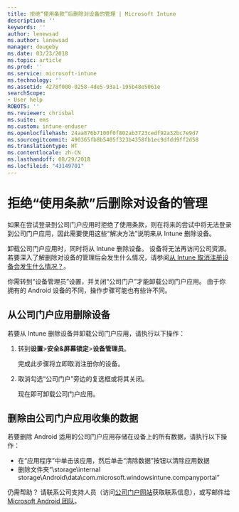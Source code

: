 ```yaml
---
title: 拒绝“使用条款”后删除对设备的管理 | Microsoft Intune
description: ''
keywords: ''
author: lenewsad
ms.author: lanewsad
manager: dougeby
ms.date: 03/23/2018
ms.topic: article
ms.prod: ''
ms.service: microsoft-intune
ms.technology: ''
ms.assetid: 4278f000-0258-4de5-93a1-195b48e5061e
searchScope:
- User help
ROBOTS: ''
ms.reviewer: chrisbal
ms.suite: ems
ms.custom: intune-enduser
ms.openlocfilehash: 24aa876b7100f0f802ab3723cedf92a32bc7e9d7
ms.sourcegitcommit: 490365fb8b5405f323b4358fb1ec9dfdd9ff2d58
ms.translationtype: HT
ms.contentlocale: zh-CN
ms.lasthandoff: 08/29/2018
ms.locfileid: "43149701"
---
```

# <a name="remove-your-device-from-management-if-you-declined-terms-of-use"></a>拒绝“使用条款”后删除对设备的管理

如果在尝试登录到公司门户应用时拒绝了使用条款，则在将来的尝试中将无法登录到公司门户应用，因此需要使用这些“解决方法”说明来从 Intune 删除设备。

卸载公司门户应用时，同时将从 Intune 删除设备。 设备将无法再访问公司资源。 若要深入了解删除对设备的管理后会发生什么情况，请参阅[从 Intune 取消注册设备会发生什么情况？](what-happens-if-you-unenroll-your-device-from-intune-android.md)。

你需转到“设备管理员”设置，并关闭“公司门户”才能卸载公司门户应用。 由于你拥有的 Android 设备的不同，操作步骤可能也有些许不同。

## <a name="removing-the-device-from-the-company-portal-app"></a>从公司门户应用删除设备

若要从 Intune 删除设备并卸载公司门户应用，请执行以下操作：

1.  转到**设置**&gt;**安全&amp;屏幕锁定**&gt;**设备管理员**。

    完成此步骤将立即取消注册你的设备。

2.  取消勾选“公司门户”旁边的复选框或将其关闭。

    现在即可卸载公司门户应用。

## <a name="removing-data-collected-by-the-company-portal-app"></a>删除由公司门户应用收集的数据

若要删除 Android 适用的公司门户应用存储在设备上的所有数据，请执行以下操作：

  - 在“应用程序”中单击该应用，然后单击“清除数据”按钮以清除应用数据
  - 删除文件夹“\storage\internal storage\Android\data\com.microsoft.windowsintune.companyportal”


仍需帮助？ 请联系公司支持人员（访问[公司门户网站](https://go.microsoft.com/fwlink/?linkid=2010980)获取联系信息），或写邮件给 <a href="mailto:wintunedroidfbk@microsoft.com?subject=I'm having unenrolling my Android device&body=Describe the issue you're experiencing here.">Microsoft Android 团队</a>。
